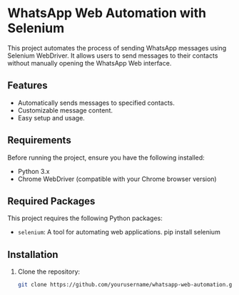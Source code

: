 # WhatsApp Web Automation with Selenium

This project automates the process of sending WhatsApp messages using Selenium WebDriver. It allows users to send messages to their contacts without manually opening the WhatsApp Web interface.

## Features

- Automatically sends messages to specified contacts.
- Customizable message content.
- Easy setup and usage.

## Requirements

Before running the project, ensure you have the following installed:

- Python 3.x
- Chrome WebDriver (compatible with your Chrome browser version)

## Required Packages

This project requires the following Python packages:

- `selenium`: A tool for automating web applications.
   pip install selenium


## Installation

1. Clone the repository:

   ```bash
   git clone https://github.com/yourusername/whatsapp-web-automation.git
